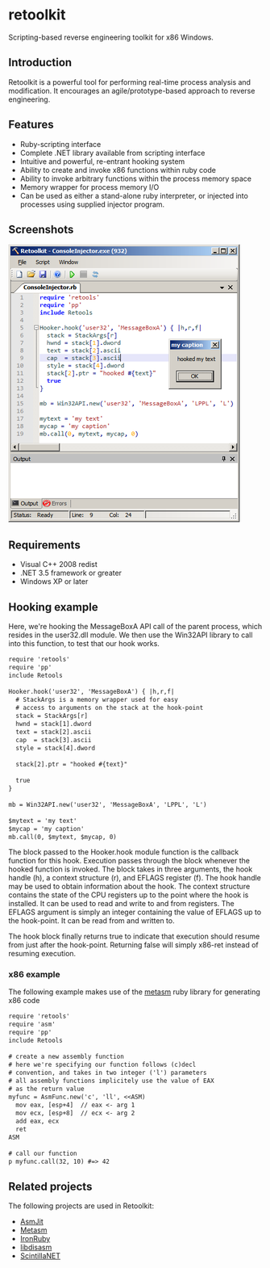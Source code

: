 retoolkit
=========

Scripting-based reverse engineering toolkit for x86 Windows.

## Introduction

Retoolkit is a powerful tool for performing real-time process analysis and modification. It encourages an agile/prototype-based approach to reverse engineering.

## Features

 - Ruby-scripting interface
 - Complete .NET library available from scripting interface
 - Intuitive and powerful, re-entrant hooking system
 - Ability to create and invoke x86 functions within ruby code
 - Ability to invoke arbitrary functions within the process memory space
 - Memory wrapper for process memory I/O
 - Can be used as either a stand-alone ruby interpreter, or injected into processes using supplied injector program.

## Screenshots

![Retoolkit](web/mboxhook_sml.png?raw=true)

## Requirements

 - Visual C++ 2008 redist
 - .NET 3.5 framework or greater
 - Windows XP or later

## Hooking example

Here, we're hooking the MessageBoxA API call of the parent process, which resides in the user32.dll module. We then use the Win32API library to call into this function, to test that our hook works.

    require 'retools'
    require 'pp'
    include Retools

    Hooker.hook('user32', 'MessageBoxA') { |h,r,f|
      # StackArgs is a memory wrapper used for easy
      # access to arguments on the stack at the hook-point
      stack = StackArgs[r]
      hwnd = stack[1].dword
      text = stack[2].ascii
      cap  = stack[3].ascii
      style = stack[4].dword
      
      stack[2].ptr = "hooked #{text}"
      
      true
    }

    mb = Win32API.new('user32', 'MessageBoxA', 'LPPL', 'L')

    $mytext = 'my text'
    $mycap = 'my caption'
    mb.call(0, $mytext, $mycap, 0)


The block passed to the Hooker.hook module function is the callback function for this hook. Execution passes through the block whenever the hooked function is invoked. The block takes in three arguments, the hook handle (h), a context structure (r), and EFLAGS register (f). The hook handle may be used to obtain information about the hook. The context structure contains the state of the CPU registers up to the point where the hook is installed. It can be used to read and write to and from registers. The EFLAGS argument is simply an integer containing the value of EFLAGS up to the hook-point. It can be read from and written to.

The hook block finally returns true to indicate that execution should resume from just after the hook-point. Returning false will simply x86-ret instead of resuming execution.

### x86 example

The following example makes use of the [metasm][metasm] ruby library for generating x86 code

    require 'retools'
    require 'asm'
    require 'pp'
    include Retools

    # create a new assembly function
    # here we're specifying our function follows (c)decl
    # convention, and takes in two integer ('l') parameters
    # all assembly functions implicitely use the value of EAX
    # as the return value
    myfunc = AsmFunc.new('c', 'll', <<ASM)
      mov eax, [esp+4]  // eax <- arg 1
      mov ecx, [esp+8]  // ecx <- arg 2
      add eax, ecx
      ret
    ASM

    # call our function
    p myfunc.call(32, 10) #=> 42


## Related projects

The following projects are used in Retoolkit:

 - [AsmJit](http://code.google.com/p/asmjit/)
 - [Metasm][metasm]
 - [IronRuby](http://www.ironruby.net/)
 - [libdisasm](http://bastard.sourceforge.net/libdisasm.html)
 - [ScintillaNET](http://scintillanet.codeplex.com/)

 [metasm]: http://code.google.com/p/metasm/
